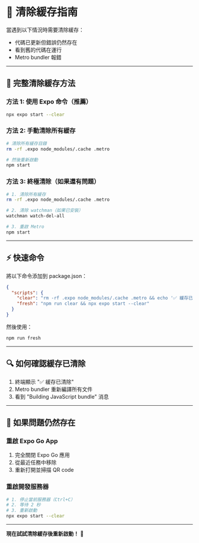 # 🧹 清除緩存指南

當遇到以下情況時需要清除緩存：
- 代碼已更新但錯誤仍然存在
- 看到舊的代碼在運行
- Metro bundler 報錯

---

## 🚀 完整清除緩存方法

### 方法 1: 使用 Expo 命令（推薦）
```bash
npx expo start --clear
```

### 方法 2: 手動清除所有緩存
```bash
# 清除所有緩存目錄
rm -rf .expo node_modules/.cache .metro

# 然後重新啟動
npm start
```

### 方法 3: 終極清除（如果還有問題）
```bash
# 1. 清除所有緩存
rm -rf .expo node_modules/.cache .metro

# 2. 清除 watchman（如果已安裝）
watchman watch-del-all

# 3. 重啟 Metro
npm start
```

---

## ⚡ 快速命令

將以下命令添加到 package.json：
```json
{
  "scripts": {
    "clear": "rm -rf .expo node_modules/.cache .metro && echo '✅ 緩存已清除'",
    "fresh": "npm run clear && npx expo start --clear"
  }
}
```

然後使用：
```bash
npm run fresh
```

---

## 🔍 如何確認緩存已清除

1. 終端顯示 "✅ 緩存已清除"
2. Metro bundler 重新編譯所有文件
3. 看到 "Building JavaScript bundle" 消息

---

## 📱 如果問題仍然存在

### 重啟 Expo Go App
1. 完全關閉 Expo Go 應用
2. 從最近任務中移除
3. 重新打開並掃描 QR code

### 重啟開發服務器
```bash
# 1. 停止當前服務器（Ctrl+C）
# 2. 等待 2 秒
# 3. 重新啟動
npx expo start --clear
```

---

**現在試試清除緩存後重新啟動！** 🚀

